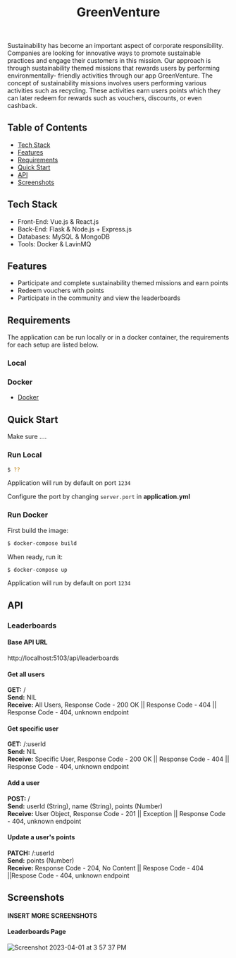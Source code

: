 <h1 align="center"> GreenVenture </h1> <br>

<p>
Sustainability has become an important aspect of corporate responsibility. Companies are looking for innovative ways to promote sustainable practices   and engage their customers in this mission. Our approach is through sustainability themed missions that rewards users by performing environmentally-     friendly activities through our app GreenVenture. The concept of sustainability missions involves users performing various activities such as recycling. These activities earn users points which they can later redeem for rewards such as vouchers, discounts, or even cashback. 
</p>

## Table of Contents

- [Tech Stack](#tech-stack)
- [Features](#features)
- [Requirements](#requirements)
- [Quick Start](#quick-start)
- [API](#requirements)
- [Screenshots](#screenshots)

## Tech Stack
* Front-End: Vue.js & React.js
* Back-End: Flask & Node.js + Express.js
* Databases: MySQL & MongoDB
* Tools: Docker & LavinMQ

## Features

* Participate and complete sustainability themed missions and earn points
* Redeem vouchers with points
* Participate in the community and view the leaderboards


## Requirements
The application can be run locally or in a docker container, the requirements for each setup are listed below.


### Local


### Docker
* [Docker](https://www.docker.com/get-docker)

## Quick Start
Make sure ....

### Run Local
```bash
$ ??
```

Application will run by default on port `1234`

Configure the port by changing `server.port` in __application.yml__


### Run Docker

First build the image:
```bash
$ docker-compose build
```

When ready, run it:
```bash
$ docker-compose up
```

Application will run by default on port `1234`


## API

### Leaderboards
#### Base API URL
http://localhost:5103/api/leaderboards

#### Get all users
**GET:** /<br>
**Send:** NIL <br>
**Receive:** All Users, Response Code - 200 OK || Response Code - 404 || Response Code - 404, unknown endpoint

#### Get specific user
**GET:** /:userId <br>
**Send:** NIL <br>
**Receive:** Specific User, Response Code - 200 OK || Response Code - 404 || Response Code - 404, unknown endpoint

#### Add a user
**POST:** / <br>
**Send:** userId (String), name (String), points (Number)<br>
**Receive:**  User Object, Response Code - 201 || Exception || Response Code - 404, unknown endpoint

#### Update a user's points
**PATCH:** /:userId <br>
**Send:** points (Number) <br>
**Receive:** Response Code - 204, No Content || Respose Code - 404 ||Respose Code - 404, unknown endpoint

## Screenshots
#### INSERT MORE SCREENSHOTS

#### Leaderboards Page
![Screenshot 2023-04-01 at 3 57 37 PM](https://user-images.githubusercontent.com/86020207/229273581-a90da9d4-1453-4e09-b278-be2adc280f2f.png)
